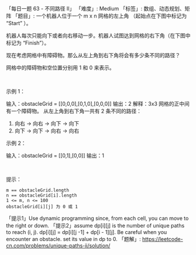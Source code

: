 「每日一题 63 - 不同路径 II」
「难度」: Medium
「标签」: 数组、动态规划、矩阵
「题目」: 一个机器人位于一个 m x n 网格的左上角 （起始点在下图中标记为 “Start” ）。

机器人每次只能向下或者向右移动一步。机器人试图达到网格的右下角（在下图中标记为 “Finish”）。

现在考虑网格中有障碍物。那么从左上角到右下角将会有多少条不同的路径？

网格中的障碍物和空位置分别用 1 和 0 来表示。

 

示例 1：

输入：obstacleGrid = [[0,0,0],[0,1,0],[0,0,0]]
输出：2
解释：3x3 网格的正中间有一个障碍物。
从左上角到右下角一共有 2 条不同的路径：
1. 向右 -> 向右 -> 向下 -> 向下
2. 向下 -> 向下 -> 向右 -> 向右


示例 2：

输入：obstacleGrid = [[0,1],[0,0]]
输出：1


 

提示：


	m == obstacleGrid.length
	n == obstacleGrid[i].length
	1 <= m, n <= 100
	obstacleGrid[i][j] 为 0 或 1


「提示1」Use dynamic programming since, from each cell, you can move to the right or down.
「提示2」assume dp[i][j] is the number of unique paths to reach (i, j). dp[i][j] = dp[i][j -1] + dp[i - 1][j]. Be careful when you encounter an obstacle. set its value in dp to 0.
「题解」: https://leetcode-cn.com/problems/unique-paths-ii/solution/
